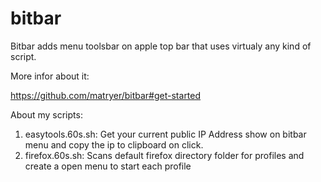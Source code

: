 # bitbar
Bitbar adds menu toolsbar on apple top bar that uses virtualy any kind of script.

More infor about it:

https://github.com/matryer/bitbar#get-started

About my scripts: 

1. easytools.60s.sh: Get your current public IP Address show on bitbar menu and copy the ip to clipboard on click.
2. firefox.60s.sh: Scans default firefox directory folder for profiles and create a open menu to start each profile
